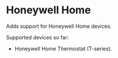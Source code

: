 # Honeywell Home

Adds support for Honeywell Home devices.

Supported devices so far:
* Honeywell Home Thermostat (T-series).
